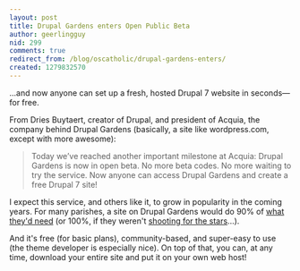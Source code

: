 ```yaml
---
layout: post
title: Drupal Gardens enters Open Public Beta
author: geerlingguy
nid: 299
comments: true
redirect_from: /blog/oscatholic/drupal-gardens-enters/
created: 1279832570
---
```

<p>...and now anyone can set up a fresh, hosted Drupal 7 website in seconds&mdash;for free.</p>
<p>From Dries Buytaert, creator of Drupal, and president of Acquia, the company behind Drupal Gardens (basically, a site like wordpress.com, except with more awesome):</p>
<blockquote>
<p>Today we&rsquo;ve reached another important milestone at Acquia: Drupal Gardens is now in open beta. No more beta codes. No more waiting to try the service. Now anyone can access Drupal Gardens and create a free Drupal 7 site!</p>
</blockquote>
<p>I expect this service, and others like it, to grow in popularity in the coming years. For many parishes, a site on Drupal Gardens would do 90% of <a href="/blog/oscatholic/what-makes-good-parish-website">what they&#39;d need</a> (or 100%, if they weren&#39;t <a href="/blog/carson-weber/parish-website">shooting for the stars</a>...).</p>
<p>And it&#39;s free (for basic plans), community-based, and super-easy to use (the theme developer is especially nice). On top of that, you can, at any time, download your entire site and put it on your own web host!</p>

